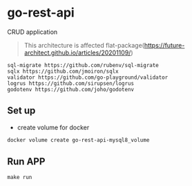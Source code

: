 # go-rest-api
CRUD application
> This architecture is affected flat-package(https://future-architect.github.io/articles/20201109/)

```
sql-migrate https://github.com/rubenv/sql-migrate
sqlx https://github.com/jmoiron/sqlx
validator https://github.com/go-playground/validator
logrus https://github.com/sirupsen/logrus
godotenv https://github.com/joho/godotenv
```

## Set up
- create volume for docker
```zsh
docker volume create go-rest-api-mysql8_volume
```

## Run APP
```
make run
```
